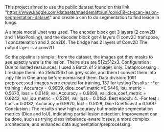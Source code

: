 This project aimed to use the public dataset found on this link "https://www.kaggle.com/datasets/maedemaftouni/covid19-ct-scan-lesion-segmentation-dataset" and create a cnn to do segmentation to find lesion in lungs.

A simple model Unet was used. The encoder block got 3 layers (2 conv2D and 1 MaxPooling), and the decoder block got 4 layers (1 conv2D transpose, 1 concatenation and 2 con2D).
The bridge has 2 layers of Conv2D
The output layer is a conv2D

So the pipeline is simple : from the dataset, the images got they masks to see exactly were is the lesion. 
Theire size are 512x512x3. 
Configuration : Due to limited ressources, I used a Batch of 2 images only.
Dataprocessing : I reshape them into 256x256x1 on grey scale, and them I convert them into .npy file in One array before normalised them. 
Data division: 1091 preprocessed images were created for training, 137 for testing
Results : 
-For training : Accuracy = 0.9909, dice_coef_metric =0.6446, iou_metric = 0.5670, loss = 0.0149, val_Accuracy = 0.9899, val_dice_coef_metric = 0.6242, val_iou_metric = 0.5291, val_loss = 0.0182. Best epoch: 4.
-For test : Loss = 0.0132, Accuracy = 0.9920, IoU = 0.5129, Dice Coefficient = 0.5897
Conclusion : The results show high accuracy but moderate segmentation metrics (Dice and IoU), indicating partial lesion detection. Improvement can be done, such as trying class imbalance-aware losses, a more complex architecture, and enhanced data augmentation/preprocessing.
